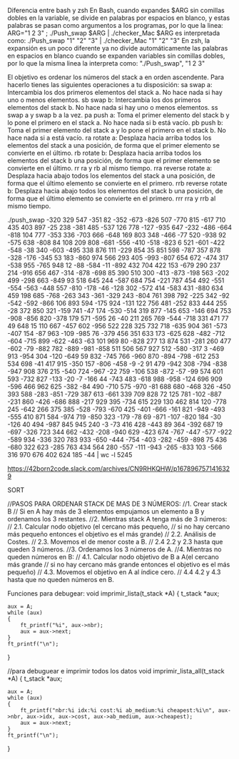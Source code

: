Diferencia entre bash y zsh
En Bash, cuando expandes $ARG sin comillas dobles en la variable, se divide en palabras por espacios en blanco, y estas palabras se pasan como argumentos a los programas, por lo que la linea:
ARG="1 2 3" ; ./Push_swap $ARG | ./checker_Mac $ARG
es interpretada como:
./Push_swap "1"  "2"  "3" | ./checker_Mac "1" "2" "3"
En zsh, la expansión es un poco diferente ya no divide automáticamente las palabras en espacios en blanco cuando se expanden variables sin comillas dobles, por lo que la misma linea la interpreta como:
"./Push_swap", "1 2 3"

El objetivo es ordenar los números del stack a en orden ascendente. Para hacerlo
tienes las siguientes operaciones a tu disposición:
sa swap a: Intercambia los dos primeros elementos del stack a. No hace nada si
hay uno o menos elementos.
sb swap b: Intercambia los dos primeros elementos del stack b. No hace nada si
hay uno o menos elementos.
ss swap a y swap b a la vez.
pa push a: Toma el primer elemento del stack b y lo pone el primero en el stack
a. No hace nada si b está vacío.
pb push b: Toma el primer elemento del stack a y lo pone el primero en el stack
b. No hace nada si a está vacío.
ra rotate a: Desplaza hacia arriba todos los elementos del stack a una posición,
de forma que el primer elemento se convierte en el último.
rb rotate b: Desplaza hacia arriba todos los elementos del stack b una posición,
de forma que el primer elemento se convierte en el último.
rr ra y rb al mismo tiempo.
rra reverse rotate a: Desplaza hacia abajo todos los elementos del stack a una
posición, de forma que el último elemento se convierte en el primero.
rrb reverse rotate b: Desplaza hacia abajo todos los elementos del stack b una
posición, de forma que el último elemento se convierte en el primero.
rrr rra y rrb al mismo tiempo.

./push_swap -320 329 547 -351 82 -352 -673 -826 507 -770 815 -617 710 435 403 897 -25 238 -381 485 -537 126 778 -127 -935 647 -232 -486 -664 -818 104 777 -353 336 -703 666 -648 169 803 348 -466 -77 520 -938 92 -575 638 -808 84 108 209 808 -681 -556 -410 -518 -823 6 521 -601 -422 -548 -38 340 -603 -495 338 876 111 -229 854 35 851 598 -787 357 878 -328 -176 -345 53 183 -860 974 566 293 405 -993 -807 654 672 -474 317 -538 955 -765 948 12 -88 -584 -11 -892 432 704 422 153 -679 290 237 214 -916 656 467 -314 -878 -698 85 390 510 300 -413 -873 -198 563 -202 499 -298 663 -849 93 518 645 244 -587 684 754 -221 787 454 492 -551 -554 -563 -448 557 -810 -178 -46 -128 302 -572 414 -583 431 -880 634 459 198 685 -768 -263 343 -361 -329 243 -804 761 398 792 -225 342 -92 -542 -592 -866 106 893 594 -175 924 -131 122 756 481 -252 833 444 255 -28 372 850 321 -159 741 -47 174 -530 -514 319 877 -145 653 -146 694 753 -908 -856 820 -378 179 571 -595 26 -40 211 265 769 -544 -718 331 471 77 49 648 15 110 667 -457 602 -956 522 228 325 732 718 -635 904 361 -573 -407 154 -87 963 -109 -985 76 -379 456 351 633 173 -625 628 -482 -712 -604 -715 899 -622 -463 -63 101 969 80 -828 277 13 874 531 -281 260 477 -602 -79 -882 782 -889 -981 -858 511 506 567 927 512 -580 -317 3 -469 913 -954 304 -120 -649 59 832 -745 766 -960 870 -894 -798 -612 253 534 698 -41 417 915 -350 157 -806 -458 -9 -2 91 479 -942 308 -794 -838 -947 908 376 215 -540 724 -967 -22 759 -106 538 -872 -57 -99 574 601 593 -732 827 -133 -20 -7 -166 44 -743 483 -618 988 -958 -124 696 909 -596 466 962 625 -382 -84 490 -710 575 -970 -81 688 680 -468 326 -450 393 588 -283 -851 -729 387 613 -661 339 709 828 72 125 781 -102 -887 -231 860 -426 -686 888 -217 929 395 -734 615 229 130 462 814 120 -778 245 -642 266 375 385 -528 -793 -670 425 -401 -666 -161 821 -949 -493 -555 410 871 584 -974 719 -850 323 -179 -78 69 -871 -107 -820 184 -30 -126 40 494 -987 845 945 240 -3 -73 416 428 -443 89 364 -392 687 19 -697 -326 723 344 662 -432 -208 -940 629 -423 674 -767 -447 -577 -922 -589 934 -336 320 783 933 -650 -444 -754 -403 -282 -459 -898 75 436 -680 322 623 -285 763 434 564 280 -557 -111 -943 -265 -833 103 -566 316 970 676 402 624 185 -44 | wc -l
    5245


https://42born2code.slack.com/archives/CN9RHKQHW/p1678967571416329


SORT

//PASOS PARA ORDENAR STACK DE MAS DE 3 NÚMEROS:
//1. Crear stack B
// Si en A hay más de 3 elementos empujamos un elemento a B y ordenamos los 3 restantes.
//2. Mientras stack A tenga más de 3 números:
// 2.1. Calcular nodo objetivo (el cercano más pequeño, 
// si no hay cercano más pequeño entonces el objetivo es el más grande)
// 2.2. Análisis de Costes. 
// 2.3. Movemos el de menor coste a B.
// 2.4 2.2 y 2.3 hasta que queden 3 números.
//3. Ordenamos los 3 números de A.
//4. Mientras no queden números en B:
// 4.1. Calcular nodo objetivo de B a A(el cercano más grande
// si no hay cercano más grande entonces el objetivo es el más pequeño)
// 4.3. Movemos el objetivo en A al índice cero.
// 4.4 4.2 y 4.3 hasta que no queden números en B.

Funciones para debugear:
void imprimir_lista(t_stack *A)
{
    t_stack *aux;

    aux = A;
    while (aux)
    {
        ft_printf("%i", aux->nbr);
        aux = aux->next;
    }
    ft_printf("\n");
}

//para debuguear e imprimir todos los datos
void imprimir_lista_all(t_stack *A)
{
    t_stack *aux;

    aux = A;
    while (aux)
    {
        ft_printf("nbr:%i idx:%i cost:%i ab_medium:%i cheapest:%i\n", aux->nbr, aux->idx, aux->cost, aux->ab_medium, aux->cheapest);
        aux = aux->next;
    }
    ft_printf("\n");
}